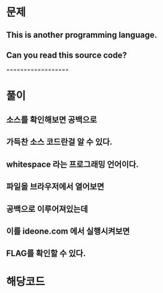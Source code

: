 # 문제
## This is another programming language.
## Can you read this source code?
==================
# 풀이
## 소스를 확인해보면 공백으로
## 가득찬 소스 코드란걸 알 수 있다.
## whitespace 라는 프로그래밍 언어이다.
## 파일을 브라우저에서 열어보면
## 공백으로 이루어져있는데
## 이를 ideone.com 에서 실행시켜보면
## FLAG를 확인할 수 있다.

# 해당코드
    
    	 	 			
 		    	
    		 				
 		    	 
    			 			
 		    		
    	    	
 		    	  
    	     
 		    	 	
    	  	 		
 		    		 
    		  	 	
 		    			
    				  	
 		    	   
    	     
 		    	  	
    		 	  	
 		    	 	 
    			  		
 		    	 		
    	     
 		    		  
    		  	  
 		    		 	
    			   
 		    			 
    		 	 	
 		    				
    		 		 
 		    	    
    		    
 		    	   	
    			   
 		    	  	 
    		   		
 		    	  		
    		  	  
 		    	 	  
    		 			
 		    	 	 	
    		    
 		    	 		 
    		  	 	
 		    	 			
    		  	 	
 		    		   
    		  	  
 		    		  	
    		   	 
 		    		 	 
    		 			
 		    		 		
    		 			
 		    			  
    		 	  
 		    			 	
    			  	
 		    				 
    		  		 
 		    					
    		   		
 		    	     
    		    	
 		    	    	
    		   	 
 		    	   	 
    		   		
 		    	   		
    		 	  
 		    	  	  
    		    
 		    	  	 	
    		  		
 		    	  		 
    		  		 
 		    	  			
    		  		 
 		    	 	   
    		  	 
 		    	 	  	
    		  	  
 		    	 	 	 
    		    	
 		    	 	 		
    		    
 		    	 		  
    		    	
 		    	 		 	
    		 	  
 		    	 			 
    			  	
 		    	 				
    		    	
 		    		    
    		   		
 		    		   	
    		  	  
 		    		  	 
    		  	 
 		    		  		
    		  	  
 		    		 	  
    	     
 		    		 	 	
    	 	   
 		    		 		 
    			 	  
 		    		 			
    		 	   
 		    			   
    		 	  	
 		    			  	
    			  		
 		    			 	 
    	     
 		    			 		
    		 	 		
 		    				  
    		  	 	
 		    				 	
    				  	
 		    					 
    	     
 		    						
    		 	  	
 		    	      
    			  		
 		    	     	
    	     
 		    	    	 
    		  		 
 		    	    		
    		 				
 		    	   	  
    			  	 
 		    	   	 	
    	     
 		    	   		 
    	 		 		
 		    	   			
    		  	 
 		    	  	   
    		   	
 		    	  	  	
    		    
 		    	  	 	 
    	 			 
 		    	  	 		
    		  	 
 		    	  		  
    		   	
 		    	  		 	
    			   
 		    	  			 
    	 			 
 		    	  				
    		  		
 		    	 	    
    		  		
 		    	 	   	
    	 			 
 		    	 	  	 
    		 		 
 		    	 	  		
    			   
 		    	 	 	  
    	 			 	
 		    	 	 	 	
    	     
 		    	 	 		 
    		 				
 		    	 	 			
    		 			 
 		    	 		   
    		 		  
 		    	 		  	
    				  	
 		    	 		 	 
    	 			 
 		    	 		 		
    	 			 
 		    	 			  
    	 	  	
 		    	 			 	
     
 		     
 
  	 			 			 			  	  		 	  	 			 	   		  	 	
 
  	 		 			  		  	 	 			 			 		 		   		 	  	 		 			  		  	 	
 
 
 
 
    		    	 		  	   		  	  
 	   
 	
 
    			 			 			  	  		 	  	 			 	   		  	 	
  
  			 
  
 	  			 			 			  	  		 	  	 			 	   		  	 	 	 					 		  	 	 		 			  		  	  
 	
      	
 	   
  
  			 			 			  	  		 	  	 			 	   		  	 	
 
    			 			 			  	  		 	  	 			 	   		  	 	 	 					 		  	 	 		 			  		  	  
  
 
  
 
 
 	
 
    			  	  		  	 	 		    	 		  	  
  
   
  	
 	 			 
     	 	 
 	  	
 	  			  	  		  	 	 		    	 		  	   	 					 		  	 	 		 			  		  	  
  
 
    	
 	   
  
  			  	  		  	 	 		    	 		  	  
 
    			  	  		  	 	 		    	 		  	   	 					 		  	 	 		 			  		  	  
  
 
    	
 	       
 		 
 	
 
    		 			  		  	 	 			 			 		 		   		 	  	 		 			  		  	 	
    	 	 
    		 	
 	
   	
   
 	
